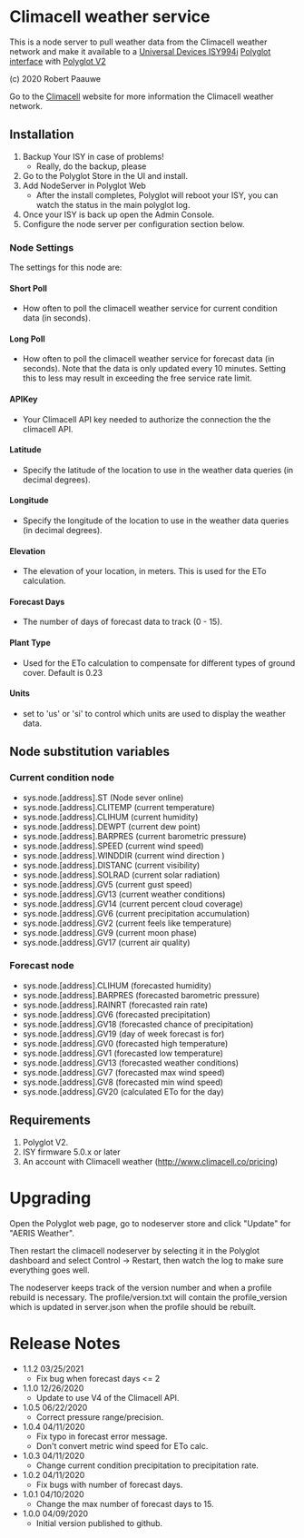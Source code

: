 
# Climacell weather service

This is a node server to pull weather data from the Climacell weather network and make it available to a [Universal Devices ISY994i](https://www.universal-devices.com/residential/ISY) [Polyglot interface](http://www.universal-devices.com/developers/polyglot/docs/) with  [Polyglot V2](https://github.com/Einstein42/udi-polyglotv2)

(c) 2020 Robert Paauwe

Go to the [Climacell](http://www.climacell.co) website for more information the Climacell weather network.


## Installation

1. Backup Your ISY in case of problems!
   * Really, do the backup, please
2. Go to the Polyglot Store in the UI and install.
3. Add NodeServer in Polyglot Web
   * After the install completes, Polyglot will reboot your ISY, you can watch the status in the main polyglot log.
4. Once your ISY is back up open the Admin Console.
5. Configure the node server per configuration section below.

### Node Settings
The settings for this node are:

#### Short Poll
   * How often to poll the climacell weather service for current condition data (in seconds). 
#### Long Poll
   * How often to poll the climacell weather service for forecast data (in seconds). Note that the data is only updated every 10 minutes. Setting this to less may result in exceeding the free service rate limit.
#### APIKey
   * Your Climacell API key needed to authorize the connection the the climacell API.
#### Latitude
   * Specify the latitude of the location to use in the weather data queries (in decimal degrees).  
#### Longitude
   * Specify the longitude of the location to use in the weather data queries (in decimal degrees).  
#### Elevation
   * The elevation of your location, in meters. This is used for the ETo calculation.
#### Forecast Days
   * The number of days of forecast data to track (0 - 15).
#### Plant Type
   * Used for the ETo calculation to compensate for different types of ground cover. Default is 0.23
#### Units
   * set to 'us' or 'si' to control which units are used to display the weather data.

## Node substitution variables
### Current condition node
 * sys.node.[address].ST      (Node sever online)
 * sys.node.[address].CLITEMP (current temperature)
 * sys.node.[address].CLIHUM  (current humidity)
 * sys.node.[address].DEWPT   (current dew point)
 * sys.node.[address].BARPRES (current barometric pressure)
 * sys.node.[address].SPEED   (current wind speed)
 * sys.node.[address].WINDDIR (current wind direction )
 * sys.node.[address].DISTANC (current visibility)
 * sys.node.[address].SOLRAD  (current solar radiation)
 * sys.node.[address].GV5     (current gust speed)
 * sys.node.[address].GV13    (current weather conditions)
 * sys.node.[address].GV14    (current percent cloud coverage)
 * sys.node.[address].GV6     (current precipitation accumulation)
 * sys.node.[address].GV2     (current feels like temperature)
 * sys.node.[address].GV9     (current moon phase)
 * sys.node.[address].GV17    (current air quality)

### Forecast node
 * sys.node.[address].CLIHUM  (forecasted humidity)
 * sys.node.[address].BARPRES (forecasted barometric pressure)
 * sys.node.[address].RAINRT  (forecasted rain rate)
 * sys.node.[address].GV6     (forecasted precipitation)
 * sys.node.[address].GV18    (forecasted chance of precipitation)
 * sys.node.[address].GV19    (day of week forecast is for)
 * sys.node.[address].GV0     (forecasted high temperature)
 * sys.node.[address].GV1     (forecasted low temperature)
 * sys.node.[address].GV13    (forecasted weather conditions)
 * sys.node.[address].GV7     (forecasted max wind speed)
 * sys.node.[address].GV8     (forecasted min wind speed)
 * sys.node.[address].GV20    (calculated ETo for the day)

## Requirements
1. Polyglot V2.
2. ISY firmware 5.0.x or later
3. An account with Climacell weather (http://www.climacell.co/pricing)

# Upgrading

Open the Polyglot web page, go to nodeserver store and click "Update" for "AERIS Weather".

Then restart the climacell nodeserver by selecting it in the Polyglot dashboard and select Control -> Restart, then watch the log to make sure everything goes well.

The nodeserver keeps track of the version number and when a profile rebuild is necessary.  The profile/version.txt will contain the profile_version which is updated in server.json when the profile should be rebuilt.

# Release Notes

- 1.1.2 03/25/2021
   - Fix bug when forecast days <= 2
- 1.1.0 12/26/2020
   - Update to use V4 of the Climacell API.
- 1.0.5 06/22/2020
   - Correct pressure range/precision.
- 1.0.4 04/11/2020
   - Fix typo in forecast error message.
   - Don't convert metric wind speed for ETo calc.
- 1.0.3 04/11/2020
   - Change current condition precipitation to precipitation rate.
- 1.0.2 04/11/2020
   - Fix bugs with number of forecast days.
- 1.0.1 04/10/2020
   - Change the max number of forecast days to 15.
- 1.0.0 04/09/2020
   - Initial version published to github.

